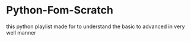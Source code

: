 # Python-Fom-Scratch
this python playlist made for to understand the basic to advanced in very well manner
